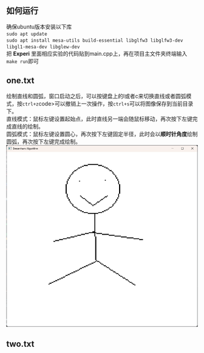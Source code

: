 <h2>如何运行</h2>
确保ubuntu版本安装以下库
<code>
sudo apt update
sudo apt install mesa-utils build-essential libglfw3 libglfw3-dev libgl1-mesa-dev libglew-dev
</code>
把 <b>Experi</b> 里面相应实验的代码贴到main.cpp上，再在项目主文件夹终端输入<code>make run</code>即可
<h2>one.txt</h2> 
绘制直线和圆弧，窗口启动之后，可以按键盘上的l或者c来切换直线或者圆弧模式，按<code>ctrl+z</code>code>可以撤销上一次操作，按<code>ctrl+s</code>可以将图像保存到当前目录下。<br>
直线模式：鼠标左键设置起始点，此时直线另一端会随鼠标移动，再次按下左键完成直线的绘制。<br>
圆弧模式：鼠标左键设置圆心，再次按下左键固定半径，此时会以<b>顺时针角度</b>绘制圆弧，再次按下左键完成绘制。<br>
<img src="image.png"></img>
<h2>two.txt</h2>
